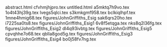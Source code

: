 abstract.html
cfvhmjhjpro.tex
untitled.html
a5mktq7h9vo.tex
1o4t43hj39g.tex
lvegs5qlci.tex
s3kmkgmf958.tex
bclkiqlhpf.tex
1mne4hmig68.tex
figures/JohnGriffiths_Esig
sak6qrs20ho.tex
i7225sa0ts8.tex
figures/JohnGriffiths_Esig1
6v8f5etqga.tex
nks8q2l36fg.tex
figures/JohnGriffiths_Esig2
dl4q93ivbtg.tex
figures/JohnGriffiths_Esig5
cpvqhhe7o68.tex
qblla8god5g.tex
figures/JohnGriffiths_Esig3
figures/JohnGriffiths_Esig4
bo0j58fv7ng.tex